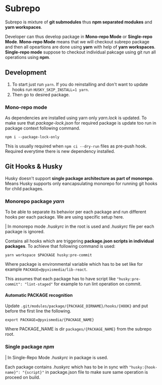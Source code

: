 # Subrepo

Subrepo is mixture of **git submodules** thus **npm separated modukes** and **yarn workspaces**.

Developer can thus develop package in **Mono-repo Mode** or **Single-repo Mode**. **Mono-repo Mode** means that we will checkout subrepo package and then all opeartions are done using **yarn** with help of **yarn workspaces**. **Single-repo mode** suppose to checkout individual pakcage using git run all operations using **npm**.

## Development

1. To start just run `yarn`. If you do reinstalling and don't want to update hooks run `HUSKY_SKIP_INSTALL=1 yarn`.
2. Then go to desired package.

### Mono-repo mode

As dependencies are installed using yarn only _yarn.lock_ is updated. To make sure that _package-lock.json_ for required package is update too run in package context following command.

`npm i --package-lock-only`

This is usually required when `npm ci --dry-run` files as pre-push hook. Required everytime there is new dependency installed.

## Git Hooks & Husky

Husky doesn't support **single package architecture as part of monorepo**. Means Husky supports only eancapsulating monorepo for running git hooks for child packages.

### Monorepo package _yarn_

To be able to separate its behavior per each package and run different hooks per each package. We are using specific setup here.

| In monorepo mode _.huskyrc_ in the root is used and _.huskyrc_ file per each package is ignored.

Contains all hooks which are triggering **package.json scripts in individual packages**. To achieve that following command is used:

`yarn workspace $PACKAGE husky:pre-commit`

Where package is environmental variable which has to be set like for example `PACKAGE=@pyxismedia/lib-react`.

This assumes that each package has to have script like `"husky:pre-commit": "lint-staged"` for example to run lint operation on commit.

#### Automatic PACKAGE recognition

Update `.git/modules/package/{PACKAGE_DIRNAME}/hooks/{HOOK}` and put before the first line the following.

```
export PACKAGE=@pyxismedia/{PACKAGE_NAME}
```

Where PACKAGE_NAME is dir `packages/{PACKAGE_NAME}` from the subrepo root.

### Single package _npm_

| In Single-Repo Mode _.huskyrc_ in package is used.

Each package contains _.huskyrc_ which has to be in sync with `"husky:{hook-name}": "{script}"` in package.json file to make sure same operation is proceed on build.
